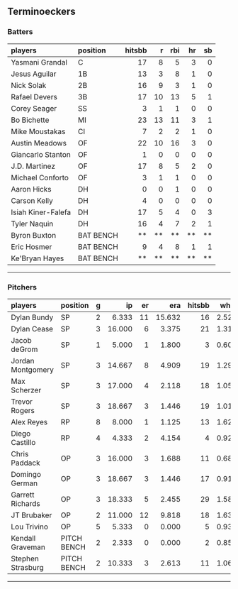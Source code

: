 ## Terminoeckers

### Batters

 
|players            |position  | hitsbb|  r| rbi| hr| sb| 
|:------------------|:---------|------:|--:|---:|--:|--:| 
|Yasmani Grandal    |C         |     17|  8|   5|  3|  0| 
|Jesus Aguilar      |1B        |     13|  3|   8|  1|  0| 
|Nick Solak         |2B        |     16|  9|   3|  1|  0| 
|Rafael Devers      |3B        |     17| 10|  13|  5|  1| 
|Corey Seager       |SS        |      3|  1|   1|  0|  0| 
|Bo Bichette        |MI        |     23| 13|  11|  3|  1| 
|Mike Moustakas     |CI        |      7|  2|   2|  1|  0| 
|Austin Meadows     |OF        |     22| 10|  16|  3|  0| 
|Giancarlo Stanton  |OF        |      1|  0|   0|  0|  0| 
|J.D. Martinez      |OF        |     17|  8|   5|  2|  0| 
|Michael Conforto   |OF        |      3|  1|   1|  0|  0| 
|Aaron Hicks        |DH        |      0|  0|   1|  0|  0| 
|Carson Kelly       |DH        |      4|  0|   0|  0|  0| 
|Isiah Kiner-Falefa |DH        |     17|  5|   4|  0|  3| 
|Tyler Naquin       |DH        |     16|  4|   7|  2|  1| 
|Byron Buxton       |BAT BENCH |     **| **|  **| **| **| 
|Eric Hosmer        |BAT BENCH |      9|  4|   8|  1|  1| 
|Ke'Bryan Hayes     |BAT BENCH |     **| **|  **| **| **| 


* * *

### Pitchers

 
|players           |position    |  g|     ip| er|    era| hitsbb|  whip| so|  w| sv| 
|:-----------------|:-----------|--:|------:|--:|------:|------:|-----:|--:|--:|--:| 
|Dylan Bundy       |SP          |  2|  6.333| 11| 15.632|     16| 2.526|  5|  0|  0| 
|Dylan Cease       |SP          |  3| 16.000|  6|  3.375|     21| 1.312| 19|  1|  0| 
|Jacob deGrom      |SP          |  1|  5.000|  1|  1.800|      3| 0.600|  9|  0|  0| 
|Jordan Montgomery |SP          |  3| 14.667|  8|  4.909|     19| 1.295| 16|  0|  0| 
|Max Scherzer      |SP          |  3| 17.000|  4|  2.118|     18| 1.059| 24|  2|  0| 
|Trevor Rogers     |SP          |  3| 18.667|  3|  1.446|     19| 1.018| 20|  2|  0| 
|Alex Reyes        |RP          |  8|  8.000|  1|  1.125|     13| 1.625| 13|  1|  4| 
|Diego Castillo    |RP          |  4|  4.333|  2|  4.154|      4| 0.923|  6|  1|  1| 
|Chris Paddack     |OP          |  3| 16.000|  3|  1.688|     11| 0.688| 10|  1|  0| 
|Domingo German    |OP          |  3| 18.667|  3|  1.446|     17| 0.911| 16|  2|  0| 
|Garrett Richards  |OP          |  3| 18.333|  5|  2.455|     29| 1.582| 13|  2|  0| 
|JT Brubaker       |OP          |  2| 11.000| 12|  9.818|     18| 1.636| 10|  0|  0| 
|Lou Trivino       |OP          |  5|  5.333|  0|  0.000|      5| 0.938|  2|  1|  0| 
|Kendall Graveman  |PITCH BENCH |  2|  2.333|  0|  0.000|      2| 0.857|  1|  0|  1| 
|Stephen Strasburg |PITCH BENCH |  2| 10.333|  3|  2.613|     11| 1.065|  9|  1|  0| 


* * *


